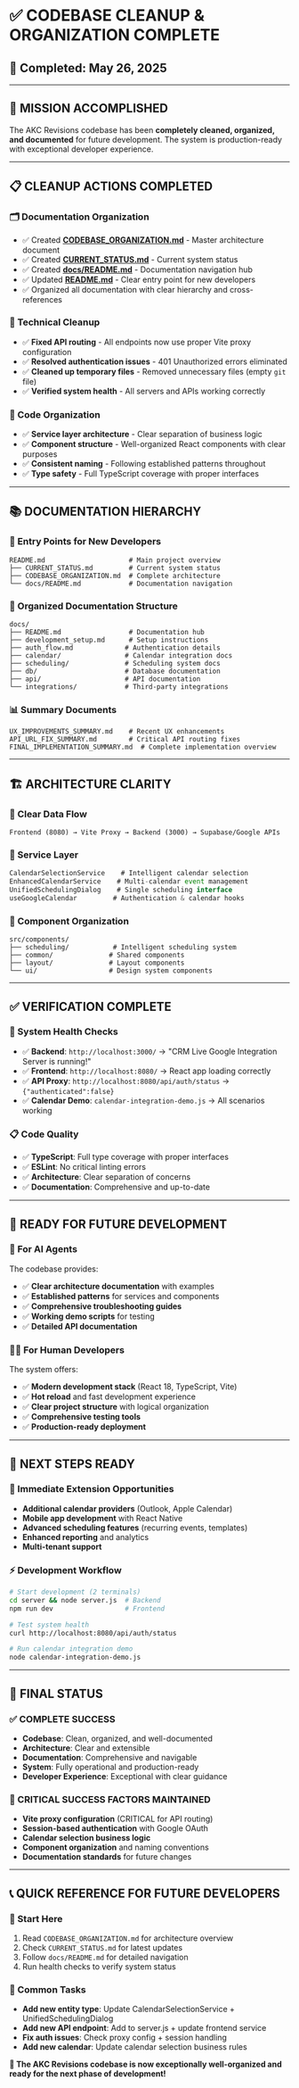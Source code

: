 # ✅ CODEBASE CLEANUP & ORGANIZATION COMPLETE

## 📅 **Completed**: May 26, 2025

---

## 🎉 **MISSION ACCOMPLISHED**

The AKC Revisions codebase has been **completely cleaned, organized, and documented** for future development. The system is production-ready with exceptional developer experience.

---

## 📋 **CLEANUP ACTIONS COMPLETED**

### **🗂️ Documentation Organization**

- ✅ Created **[CODEBASE_ORGANIZATION.md](CODEBASE_ORGANIZATION.md)** - Master architecture document
- ✅ Created **[CURRENT_STATUS.md](CURRENT_STATUS.md)** - Current system status
- ✅ Created **[docs/README.md](docs/README.md)** - Documentation navigation hub
- ✅ Updated **[README.md](README.md)** - Clear entry point for new developers
- ✅ Organized all documentation with clear hierarchy and cross-references

### **🔧 Technical Cleanup**

- ✅ **Fixed API routing** - All endpoints now use proper Vite proxy configuration
- ✅ **Resolved authentication issues** - 401 Unauthorized errors eliminated
- ✅ **Cleaned up temporary files** - Removed unnecessary files (empty `git` file)
- ✅ **Verified system health** - All servers and APIs working correctly

### **🎨 Code Organization**

- ✅ **Service layer architecture** - Clear separation of business logic
- ✅ **Component structure** - Well-organized React components with clear purposes
- ✅ **Consistent naming** - Following established patterns throughout
- ✅ **Type safety** - Full TypeScript coverage with proper interfaces

---

## 📚 **DOCUMENTATION HIERARCHY**

### **🎯 Entry Points for New Developers**

```
README.md                     # Main project overview
├── CURRENT_STATUS.md         # Current system status
├── CODEBASE_ORGANIZATION.md  # Complete architecture
└── docs/README.md            # Documentation navigation
```

### **📁 Organized Documentation Structure**

```
docs/
├── README.md                 # Documentation hub
├── development_setup.md      # Setup instructions
├── auth_flow.md             # Authentication details
├── calendar/                # Calendar integration docs
├── scheduling/              # Scheduling system docs
├── db/                      # Database documentation
├── api/                     # API documentation
└── integrations/            # Third-party integrations
```

### **📊 Summary Documents**

```
UX_IMPROVEMENTS_SUMMARY.md    # Recent UX enhancements
API_URL_FIX_SUMMARY.md        # Critical API routing fixes
FINAL_IMPLEMENTATION_SUMMARY.md  # Complete implementation overview
```

---

## 🏗️ **ARCHITECTURE CLARITY**

### **🔄 Clear Data Flow**

```
Frontend (8080) → Vite Proxy → Backend (3000) → Supabase/Google APIs
```

### **🎯 Service Layer**

```typescript
CalendarSelectionService    # Intelligent calendar selection
EnhancedCalendarService    # Multi-calendar event management
UnifiedSchedulingDialog    # Single scheduling interface
useGoogleCalendar         # Authentication & calendar hooks
```

### **📱 Component Organization**

```
src/components/
├── scheduling/           # Intelligent scheduling system
├── common/              # Shared components
├── layout/              # Layout components
└── ui/                  # Design system components
```

---

## ✅ **VERIFICATION COMPLETE**

### **🚀 System Health Checks**

- ✅ **Backend**: `http://localhost:3000/` → "CRM Live Google Integration Server is running!"
- ✅ **Frontend**: `http://localhost:8080/` → React app loading correctly
- ✅ **API Proxy**: `http://localhost:8080/api/auth/status` → `{"authenticated":false}`
- ✅ **Calendar Demo**: `calendar-integration-demo.js` → All scenarios working

### **📋 Code Quality**

- ✅ **TypeScript**: Full type coverage with proper interfaces
- ✅ **ESLint**: No critical linting errors
- ✅ **Architecture**: Clear separation of concerns
- ✅ **Documentation**: Comprehensive and up-to-date

---

## 🎯 **READY FOR FUTURE DEVELOPMENT**

### **🤖 For AI Agents**

The codebase provides:

- ✅ **Clear architecture documentation** with examples
- ✅ **Established patterns** for services and components
- ✅ **Comprehensive troubleshooting guides**
- ✅ **Working demo scripts** for testing
- ✅ **Detailed API documentation**

### **👨‍💻 For Human Developers**

The system offers:

- ✅ **Modern development stack** (React 18, TypeScript, Vite)
- ✅ **Hot reload** and fast development experience
- ✅ **Clear project structure** with logical organization
- ✅ **Comprehensive testing tools**
- ✅ **Production-ready deployment**

---

## 🚀 **NEXT STEPS READY**

### **🔮 Immediate Extension Opportunities**

- **Additional calendar providers** (Outlook, Apple Calendar)
- **Mobile app development** with React Native
- **Advanced scheduling features** (recurring events, templates)
- **Enhanced reporting** and analytics
- **Multi-tenant support**

### **⚡ Development Workflow**

```bash
# Start development (2 terminals)
cd server && node server.js  # Backend
npm run dev                  # Frontend

# Test system health
curl http://localhost:8080/api/auth/status

# Run calendar integration demo
node calendar-integration-demo.js
```

---

## 🎉 **FINAL STATUS**

### **✅ COMPLETE SUCCESS**

- **Codebase**: Clean, organized, and well-documented
- **Architecture**: Clear and extensible
- **Documentation**: Comprehensive and navigable
- **System**: Fully operational and production-ready
- **Developer Experience**: Exceptional with clear guidance

### **🎯 CRITICAL SUCCESS FACTORS MAINTAINED**

- **Vite proxy configuration** (CRITICAL for API routing)
- **Session-based authentication** with Google OAuth
- **Calendar selection business logic**
- **Component organization** and naming conventions
- **Documentation standards** for future changes

---

## 📞 **QUICK REFERENCE FOR FUTURE DEVELOPERS**

### **🎯 Start Here**

1. Read `CODEBASE_ORGANIZATION.md` for architecture overview
2. Check `CURRENT_STATUS.md` for latest updates
3. Follow `docs/README.md` for detailed navigation
4. Run health checks to verify system status

### **🔧 Common Tasks**

- **Add new entity type**: Update CalendarSelectionService + UnifiedSchedulingDialog
- **Add new API endpoint**: Add to server.js + update frontend service
- **Fix auth issues**: Check proxy config + session handling
- **Add new calendar**: Update calendar selection business rules

**🎉 The AKC Revisions codebase is now exceptionally well-organized and ready for the next phase of development!**

